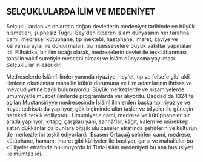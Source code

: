 ## SELÇUKLULARDA İLİM VE MEDENİYET

Selçuklulardan ve onlardan doğan devletlerin mede­niyet tarihinde en büyük hizmetleri, şüphesiz Tuğrul Bey'den itibaren İslam dünyasının her tarafına cami, medrese, kütüphane, tıp mektebi, hastahane, imaret, za­viye ve kervansaraylar ile doldurmaları, bu müessesele­re büyük vakıflar yapmalan idi. Filhakika, bir.ilim oca­ğı olarak, medreselerin devlet ile teşkilâtlanması, tahsi­lin vakıf suretiyle meccani olması ve İslâm dünyasına yayılması Selçuklular'ın eseridir.

Medreselerde İslâmî ilimler yanında riyaziye, hey'et, tıp ve felsefe gibi aklî ilimlerin okutulması mahallin kültür durumuna ve ilim adamlarının ihtisas ve mevcudiyetine bağlı bulunuyordu. Büyük merkezlerde ve nizamiyelerde umumiyetle müsbet ilimlerde programlarda yer alıyordu. Bağdad'da 1324'te açılan Mustansiriyye medresesinde İslâmî ilimlerden başka tıp, riyaziye ve heyet tedrisatı da yapılıyor; gök biçiminde altın taşlar ve bilyeler ile güneşin hareketli tetkik ediliyordu. Umumiyetle cami, medrese ve kütüphaneler bir arada yapılıyor; kitapçı çarşıları yâni, sahhâflar, kâğıt, kalem ve mürekkep satan dükkânlar da bunlara bitişik ulu camiler etrafında şehirlerin ve kültürün de merkez­lerini teşkil ediyorlardı. Esasen Ortaçağ şehirleri cami, medrese, kütüphane, hamam, imaret gibi külliyeler ile başlıyor, çarşı ve mahalleler bu külliyeler etrafında bu­lunuyordu ki Türk-İslâm medeniyeti bu ana hususiyeti ile mümtaz idi.
